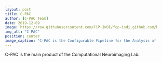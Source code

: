 ```yaml
---
layout: post
title: C-PAC
author: [C-PAC Team]
date: 2019-12-09
image: https://raw.githubusercontent.com/FCP-INDI/fcp-indi.github.com/b43962054442d5124e658334169110362dc08247/docs/user/_sources/_static/favicon.ico
img_alt: "C-PAC"
position: center
image_caption: "C-PAC is the Configurable Pipeline for the Analysis of Connectomes."
---
```

C-PAC is the main product of the Computational Neuroimaging Lab.

<!--more-->